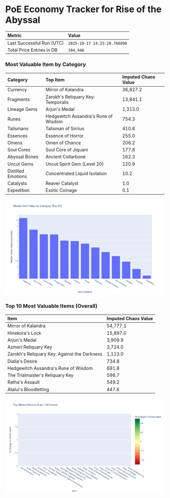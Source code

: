 # PoE Economy Tracker for Rise of the Abyssal

<!-- START_MAINTENANCE -->
| Metric | Value |
|:---|:---|
| Last Successful Run (UTC) | `2025-10-17 14:25:28.766098` |
| Total Price Entries in DB | `394,948` |

<!-- END_MAINTENANCE -->

<!-- START_DATAFRAME_DEBUG -->
<!-- END_DATAFRAME_DEBUG -->

<!-- START_CATEGORY_ANALYSIS -->
### Most Valuable Item by Category
| Category | Top Item | Imputed Chaos Value |
| :--- | :--- | :--- |
| Currency | Mirror of Kalandra | 36,827.2 |
| Fragments | Zarokh's Reliquary Key: Temporalis | 13,841.1 |
| Lineage Gems | Arjun's Medal | 1,313.0 |
| Runes | Hedgewitch Assandra's Rune of Wisdom | 754.3 |
| Talismans | Talisman of Sirrius | 410.8 |
| Essences | Essence of Horror | 255.0 |
| Omens | Omen of Chance | 206.2 |
| Soul Cores | Soul Core of Jiquani | 177.8 |
| Abyssal Bones | Ancient Collarbone | 162.3 |
| Uncut Gems | Uncut Spirit Gem (Level 20) | 120.9 |
| Distilled Emotions | Concentrated Liquid Isolation | 10.2 |
| Catalysts | Reaver Catalyst | 1.0 |
| Expedition | Exotic Coinage | 0.1 |


![Category Analysis Chart](charts/category_analysis.png)
<!-- END_ANALYSIS -->

<!-- START_ANALYSIS -->
### Top 10 Most Valuable Items (Overall)
| Item | Imputed Chaos Value |
| :--- | :--- |
| Mirror of Kalandra | 54,777.1 |
| Hinekora's Lock | 15,897.0 |
| Arjun's Medal | 3,909.9 |
| Azmeri Reliquary Key | 3,724.0 |
| Zarokh's Reliquary Key: Against the Darkness | 1,113.0 |
| Dialla's Desire | 734.8 |
| Hedgewitch Assandra's Rune of Wisdom | 691.8 |
| The Trialmaster's Reliquary Key | 596.7 |
| Ratha's Assault | 549.2 |
| Atalui's Bloodletting | 447.6 |


![Market Movers Chart](charts/market_movers.png)
<!-- END_ANALYSIS -->
